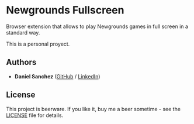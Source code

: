 # Newgrounds Fullscreen

Browser extension that allows to play Newgrounds games in full screen in a standard way.

This is a personal proyect.

## Authors

* **Daniel Sanchez** ([GitHub](https://github.com/angsanch) / [LinkedIn](https://www.linkedin.com/in/angeldanielsanchez/))

## License

This project is beerware. If you like it, buy me a beer sometime - see the [LICENSE](LICENSE) file for details.
